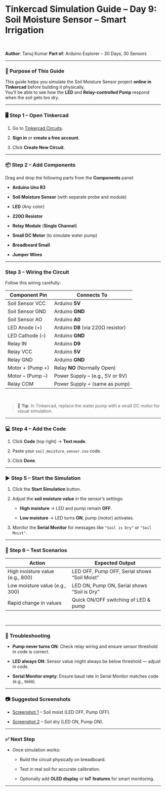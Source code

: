 # Tinkercad Simulation Guide – Day 9: Soil Moisture Sensor – Smart Irrigation

<br>  

**Author**: Tanuj Kumar
**Part of**: Arduino Explorer – 30 Days, 30 Sensors

---

### 🎯 Purpose of This Guide

This guide helps you simulate the Soil Moisture Sensor project **online in Tinkercad** before building it physically.  
You’ll be able to see how the **LED** and **Relay-controlled Pump** respond when the soil gets too dry.

---

### 🖥 Step 1 – Open Tinkercad

1. Go to [Tinkercad Circuits](https://www.tinkercad.com/circuits).

2. **Sign in** or **create a free account**.

3. Click **Create New Circuit**.

---

### 📦 Step 2 – Add Components

Drag and drop the following parts from the **Components** panel:

- **Arduino Uno R3**

- **Soil Moisture Sensor** (with separate probe and module)

- **LED** (Any color)

- **220Ω Resistor**

- **Relay Module** (**Single Channel**)

- **Small DC Motor** (to simulate water pump)

- **Breadboard Small**

- **Jumper Wires**

---

### Step 3 – Wiring the Circuit 

Follow this wiring carefully:  

| **Component Pin** | **Connects To**                    |
| ----------------- | ---------------------------------- |
| Soil Sensor VCC   | Arduino **5V**                     |
| Soil Sensor GND   | Arduino **GND**                    |
| Soil Sensor AO    | Arduino **A0**                     |
| LED Anode (+)     | Arduino **D8** (via 220Ω resistor) |
| LED Cathode (–)   | Arduino **GND**                    |
| Relay IN          | Arduino **D9**                     |
| Relay VCC         | Arduino **5V**                     |
| Relay GND         | Arduino **GND**                    |
| Motor + (Pump +)  | Relay **NO** (Normally Open)       |
| Motor – (Pump –)  | Power Supply – (e.g., 5V or 9V)    |
| Relay COM         | Power Supply + (same as pump)      |

<br>  

> 📌 **Tip**: In Tinkercad, replace the water pump with a small DC motor for visual simulation.

---

### 💻 Step 4 – Add the Code

1. Click **Code** (top right) → **Text mode**.

2. Paste your `soil_moisture_sensor.ino` code.

3. Click **Done**.

---

### ▶️ Step 5 – Start the Simulation

1. Click the **Start Simulation** button.

2. Adjust the **soil moisture value** in the sensor’s settings:  

    - **High moisture** → LED and pump remain **OFF**.

    - **Low moisture** → LED turns **ON**, pump (motor) activates.

3. Monitor the **Serial Monitor** for messages like `"Soil is Dry"` or `"Soil Moist"`.

---

### 🧪 Step 6 – Test Scenarios

| **Action**                      | **Expected Output**                          |
| ------------------------------- | -------------------------------------------- |
| High moisture value (e.g., 800) | LED OFF, Pump OFF, Serial shows “Soil Moist” |
| Low moisture value (e.g., 300)  | LED ON, Pump ON, Serial shows “Soil is Dry”  |
| Rapid change in values          | Quick ON/OFF switching of LED & pump         |

<br>  

---

### 📌 Troubleshooting

- **Pump never turns ON**: Check relay wiring and ensure sensor threshold in code is correct.

- **LED always ON**: Sensor value might always be below threshold — adjust in code.

- **Serial Monitor empty**: Ensure baud rate in Serial Monitor matches code (e.g., `9600`).

---

### 📷 Suggested Screenshots

- [Screenshot 1](./Screenshot%201.png) – Soil moist (LED OFF, Pump OFF).

- [Screenshot 2](./Screenshot%202.png) – Soil dry (LED ON, Pump ON).

---

### ✅ Next Step

- Once simulation works:

    - Build the circuit physically on breadboard.

    - Test in real soil for accurate calibration.

    - Optionally add **OLED display** or **IoT features** for smart monitoring.

---
